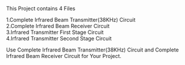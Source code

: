 This Project contains 4 Files<br>

1.Complete Irfrared Beam Transmitter(38KHz) Circuit<br>
2.Complete Irfrared Beam Receiver Circuit<br>
3.Irfrared Transmitter First Stage Circuit<br>
4.Irfrared Transmitter Second Stage Circuit<br>

Use Complete Irfrared Beam Transmitter(38KHz) Circuit and Complete Irfrared Beam Receiver Circuit for Your Project.
